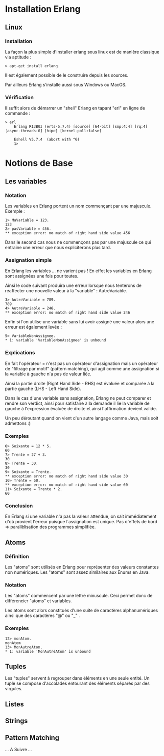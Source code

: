 # Installation Erlang

## Linux

### Installation
La façon la plus simple d'installer erlang sous linux est de manière classique via aptitude :

	> apt-get install erlang
	
Il est également possible de le construire depuis les sources.

Par ailleurs Erlang s'installe aussi sous Windows ou MacOS.

### Vérification
Il suffit alors de démarrer un "shell" Erlang en tapant "erl" en ligne de commande :

	> erl
		Erlang R13B03 (erts-5.7.4) [source] [64-bit] [smp:4:4] [rq:4] [async-threads:0] [hipe] [kernel-poll:false]
		
		Eshell V5.7.4  (abort with ^G)
		1> 



# Notions de Base

## Les variables 

### Notation

Les variables en Erlang portent un nom commençant par une majuscule.
Exemple :

	1> MaVariable = 123.
	123
	2> pasVariable = 456.
	** exception error: no match of right hand side value 456

Dans le second cas nous ne commençons pas par une majuscule ce qui entraine une erreur que nous expliciterons plus tard.

### Assignation simple

En Erlang les variables ... ne varient pas ! 
En effet les variables en Erlang sont assignées une fois pour toutes. 

Ainsi le code suivant produira une erreur lorsque nous tenterons de réaffecter une nouvelle valeur à la "variable" : AutreVariable.

	3> AutreVariable = 789.
	789
	4> AutreVariable = 246.
	** exception error: no match of right hand side value 246

Enfin si l'on utilise une variable sans lui avoir assigné une valeur alors une erreur est également levée : 

	5> VariableNonAssignee.
	* 1: variable 'VariableNonAssignee' is unbound

### Explications

En fait l'opérateur = n'est pas un opérateur d'assignation mais un opérateur de "filtrage par motif" (pattern matching), qui agit comme une assignation si la variable à gauche n'a pas de valeur liée.

Ainsi la partie droite (Right Hand Side - RHS) est évaluée et comparée à la partie gauche (LHS - Left Hand Side).

Dans le cas d'une variable sans assignation, Erlang ne peut comparer et rendre son verdict, ainsi pour satisfaire à la demande il lie la variable de gauche à l'expression évaluée de droite et ainsi l'affirmation devient valide.

Un peu déroutant quand on vient d'un autre langage comme Java, mais soit admettons :) 

### Exemples 

	6> Soixante = 12 * 5.
	60	
	7> Trente = 27 + 3.
	30
	8> Trente = 30.
	30
	9> Soixante = Trente.
	** exception error: no match of right hand side value 30
	10> Trente = 60.
	** exception error: no match of right hand side value 60
	11> Soixante = Trente * 2.
	60

### Conclusion 

En Erlang si une variable n'a pas la valeur attendue, on sait immédiatement d'où provient l'erreur puisque l'assignation est unique.
Pas d'effets de bord => parallèlisation des programmes simplifiée.


## Atoms

### Définition

Les "atoms" sont utilisés en Erlang pour représenter des valeurs constantes non numériques.
Les "atoms" sont assez similaires aux Enums en Java.

### Notation

Les "atoms" commencent par une lettre minuscule.
Ceci permet donc de différencier "atoms" et variables.

Les atoms sont alors constitués d'une suite de caractères alphanumériques ainsi que des caractères "@" ou "_" .

### Exemples 

	12> monAtom.
	monAtom
	13> MonAutreAtom.
	* 1: variable 'MonAutreAtom' is unbound



## Tuples

Les "tuples" servent à regrouper dans éléments en une seule entité.
Un tuple se compose d'accolades entourant des éléments séparés par des virgules.



## Listes

## Strings

## Pattern Matching

... A Suivre ...



